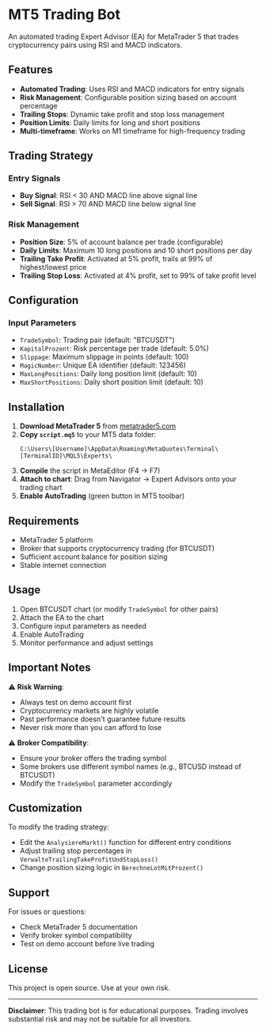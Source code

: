 # MT5 Trading Bot

An automated trading Expert Advisor (EA) for MetaTrader 5 that trades cryptocurrency pairs using RSI and MACD indicators.

## Features

- **Automated Trading**: Uses RSI and MACD indicators for entry signals
- **Risk Management**: Configurable position sizing based on account percentage
- **Trailing Stops**: Dynamic take profit and stop loss management
- **Position Limits**: Daily limits for long and short positions
- **Multi-timeframe**: Works on M1 timeframe for high-frequency trading

## Trading Strategy

### Entry Signals
- **Buy Signal**: RSI < 30 AND MACD line above signal line
- **Sell Signal**: RSI > 70 AND MACD line below signal line

### Risk Management
- **Position Size**: 5% of account balance per trade (configurable)
- **Daily Limits**: Maximum 10 long positions and 10 short positions per day
- **Trailing Take Profit**: Activated at 5% profit, trails at 99% of highest/lowest price
- **Trailing Stop Loss**: Activated at 4% profit, set to 99% of take profit level

## Configuration

### Input Parameters
- `TradeSymbol`: Trading pair (default: "BTCUSDT")
- `KapitalProzent`: Risk percentage per trade (default: 5.0%)
- `Slippage`: Maximum slippage in points (default: 100)
- `MagicNumber`: Unique EA identifier (default: 123456)
- `MaxLongPositions`: Daily long position limit (default: 10)
- `MaxShortPositions`: Daily short position limit (default: 10)

## Installation

1. **Download MetaTrader 5** from [metatrader5.com](https://www.metatrader5.com/en/download)
2. **Copy `script.mq5`** to your MT5 data folder:
   ```
   C:\Users\[Username]\AppData\Roaming\MetaQuotes\Terminal\[TerminalID]\MQL5\Experts\
   ```
3. **Compile** the script in MetaEditor (F4 → F7)
4. **Attach to chart**: Drag from Navigator → Expert Advisors onto your trading chart
5. **Enable AutoTrading** (green button in MT5 toolbar)

## Requirements

- MetaTrader 5 platform
- Broker that supports cryptocurrency trading (for BTCUSDT)
- Sufficient account balance for position sizing
- Stable internet connection

## Usage

1. Open BTCUSDT chart (or modify `TradeSymbol` for other pairs)
2. Attach the EA to the chart
3. Configure input parameters as needed
4. Enable AutoTrading
5. Monitor performance and adjust settings

## Important Notes

⚠️ **Risk Warning**: 
- Always test on demo account first
- Cryptocurrency markets are highly volatile
- Past performance doesn't guarantee future results
- Never risk more than you can afford to lose

⚠️ **Broker Compatibility**:
- Ensure your broker offers the trading symbol
- Some brokers use different symbol names (e.g., BTCUSD instead of BTCUSDT)
- Modify the `TradeSymbol` parameter accordingly

## Customization

To modify the trading strategy:
- Edit the `AnalysiereMarkt()` function for different entry conditions
- Adjust trailing stop percentages in `VerwalteTrailingTakeProfitUndStopLoss()`
- Change position sizing logic in `BerechneLotMitProzent()`

## Support

For issues or questions:
- Check MetaTrader 5 documentation
- Verify broker symbol compatibility
- Test on demo account before live trading

## License

This project is open source. Use at your own risk.

---

**Disclaimer**: This trading bot is for educational purposes. Trading involves substantial risk and may not be suitable for all investors.